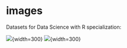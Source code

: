 # images

Datasets for Data Science with R specialization:

![](https://data-science-with-r.github.io/images/gapminder-co2-question.png){width=300}
![](https://data-science-with-r.github.io/images/gapminder-co2-answers.png){width=300}
